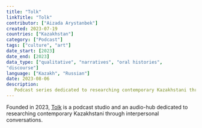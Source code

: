 ```yaml
---
title: "Tolk"
linkTitle: "Tolk"
contributor: ["Aizada Arystanbek"]
created: 2023-07-19
countries: ["Kazakhstan"]
category: ["Podcast"]
tags: ["culture", "art"]
date_start: [2023]
date_end: [2023]
data_type: ["qualitative", "narratives", "oral histories",
"discourse"]
language: ["Kazakh", "Russian"]
date: 2023-08-06
description:
   Podcast series dedicated to researching contemporary Kazakhstani through interpersonal conversations
---
```


Founded in 2023, [Tolk](https://www.youtube.com/@tolkkz/) is a podcast studio and an audio-hub dedicated to researching contemporary Kazakhstani through interpersonal conversations.
